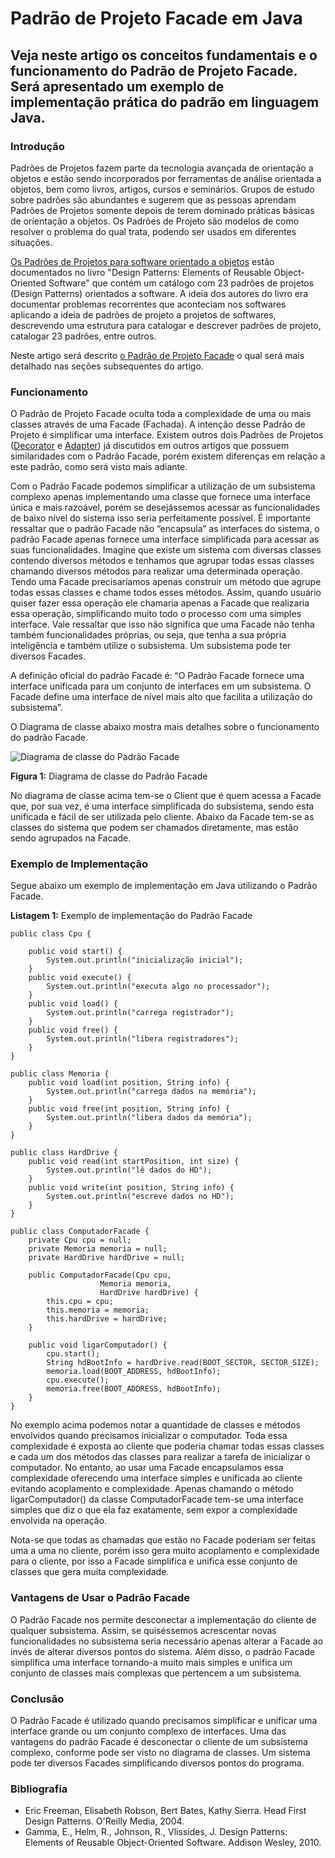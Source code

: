 # Padrão de Projeto Facade em Java

## Veja neste artigo os conceitos fundamentais e o funcionamento do Padrão de Projeto Facade. Será apresentado um exemplo de implementação prática do padrão em linguagem Java.

### Introdução

Padrões de Projetos fazem parte da tecnologia avançada de orientação a objetos e estão sendo incorporados por ferramentas de análise orientada a objetos, bem como livros, artigos, cursos e seminários. Grupos de estudo sobre padrões são abundantes e sugerem que as pessoas aprendam Padrões de Projetos somente depois de terem dominado práticas básicas de orientação a objetos. Os Padrões de Projeto são modelos de como resolver o problema do qual trata, podendo ser usados em diferentes situações.

[Os Padrões de Projetos para software orientado a objetos](http://www.devmedia.com.br/curso/padroes-de-projeto-em-java/25) estão documentados no livro "Design Patterns: Elements of Reusable Object-Oriented Software" que contém um catálogo com 23 padrões de projetos (Design Patterns) orientados a software. A ideia dos autores do livro era documentar problemas recorrentes que aconteciam nos softwares aplicando a ideia de padrões de projeto a projetos de softwares, descrevendo uma estrutura para catalogar e descrever padrões de projeto, catalogar 23 padrões, entre outros.

Neste artigo será descrito [o Padrão de Projeto Facade](http://www.devmedia.com.br/design-patterns-facade/19757) o qual será mais detalhado nas seções subsequentes do artigo.

### Funcionamento

O Padrão de Projeto Facade oculta toda a complexidade de uma ou mais classes através de uma Facade (Fachada). A intenção desse Padrão de Projeto é simplificar uma interface. Existem outros dois Padrões de Projetos ([Decorator](http://www.devmedia.com.br/padrao-de-projeto-decorator-em-java/26238) e [Adapter](http://www.devmedia.com.br/padrao-de-projeto-adapter-em-java/26467)) já discutidos em outros artigos que possuem similaridades com o Padrão Facade, porém existem diferenças em relação a este padrão, como será visto mais adiante.

Com o Padrão Facade podemos simplificar a utilização de um subsistema complexo apenas implementando uma classe que fornece uma interface única e mais razoável, porém se desejássemos acessar as funcionalidades de baixo nível do sistema isso seria perfeitamente possível. É importante ressaltar que o padrão Facade não “encapsula” as interfaces do sistema, o padrão Facade apenas fornece uma interface simplificada para acessar as suas funcionalidades. Imagine que existe um sistema com diversas classes contendo diversos métodos e tenhamos que agrupar todas essas classes chamando diversos métodos para realizar uma determinada operação. Tendo uma Facade precisaríamos apenas construir um método que agrupe todas essas classes e chame todos esses métodos. Assim, quando usuário quiser fazer essa operação ele chamaria apenas a Facade que realizaria essa operação, simplificando muito todo o processo com uma simples interface. Vale ressaltar que isso não significa que uma Facade não tenha também funcionalidades próprias, ou seja, que tenha a sua própria inteligência e também utilize o subsistema. Um subsistema pode ter diversos Facades.

A definição oficial do padrão Facade é: “O Padrão Facade fornece uma interface unificada para um conjunto de interfaces em um subsistema. O Facade define uma interface de nível mais alto que facilita a utilização do subsistema”.

O Diagrama de classe abaixo mostra mais detalhes sobre o funcionamento do padrão Facade.

![Diagrama de classe do Padrão Facade](http://videos.web-03.net/artigos/Higor_Medeiros/PadraoFacade_Java/PadraoFacade_Java1.jpg)

**Figura 1:** Diagrama de classe do Padrão Facade

No diagrama de classe acima tem-se o Client que é quem acessa a Facade que, por sua vez, é uma interface simplificada do subsistema, sendo esta unificada e fácil de ser utilizada pelo cliente. Abaixo da Facade tem-se as classes do sistema que podem ser chamados diretamente, mas estão sendo agrupados na Facade.

### Exemplo de Implementação

Segue abaixo um exemplo de implementação em Java utilizando o Padrão Facade.

**Listagem 1:** Exemplo de implementação do Padrão Facade

```
public class Cpu {

	public void start() {
		System.out.println("inicialização inicial");
	}
	public void execute() {
		System.out.println("executa algo no processador");
	}
	public void load() {
		System.out.println("carrega registrador");
	}
	public void free() {
		System.out.println("libera registradores");
	}
}

public class Memoria {
	public void load(int position, String info) {
		System.out.println("carrega dados na memória");
	}
	public void free(int position, String info) {
		System.out.println("libera dados da memória");
	}
}

public class HardDrive {
	public void read(int startPosition, int size) {
		System.out.println("lê dados do HD");
	}
	public void write(int position, String info) {
		System.out.println("escreve dados no HD");
	}
}

public class ComputadorFacade {
	private Cpu cpu = null;
	private Memoria memoria = null;
	private HardDrive hardDrive = null;

	public ComputadorFacade(Cpu cpu,
					Memoria memoria,
					HardDrive hardDrive) {
		this.cpu = cpu;
		this.memoria = memoria;
		this.hardDrive = hardDrive;
	}

	public void ligarComputador() {
		cpu.start();
		String hdBootInfo = hardDrive.read(BOOT_SECTOR, SECTOR_SIZE);
		memoria.load(BOOT_ADDRESS, hdBootInfo);
		cpu.execute();
		memoria.free(BOOT_ADDRESS, hdBootInfo);
	}
}
```

No exemplo acima podemos notar a quantidade de classes e métodos envolvidos quando precisamos inicializar o computador. Toda essa complexidade é exposta ao cliente que poderia chamar todas essas classes e cada um dos métodos das classes para realizar a tarefa de inicializar o computador. No entanto, ao usar uma Facade encapsulamos essa complexidade oferecendo uma interface simples e unificada ao cliente evitando acoplamento e complexidade. Apenas chamando o método ligarComputador() da classe ComputadorFacade tem-se uma interface simples que diz o que ela faz exatamente, sem expor a complexidade envolvida na operação.

Nota-se que todas as chamadas que estão no Facade poderiam ser feitas uma a uma no cliente, porém isso gera muito acoplamento e complexidade para o cliente, por isso a Facade simplifica e unifica esse conjunto de classes que gera muita complexidade.

### Vantagens de Usar o Padrão Facade

O Padrão Facade nos permite desconectar a implementação do cliente de qualquer subsistema. Assim, se quiséssemos acrescentar novas funcionalidades no subsistema seria necessário apenas alterar a Facade ao invés de alterar diversos pontos do sistema. Além disso, o padrão Facade simplifica uma interface tornando-a muito mais simples e unifica um conjunto de classes mais complexas que pertencem a um subsistema.

### Conclusão

O Padrão Facade é utilizado quando precisamos simplificar e unificar uma interface grande ou um conjunto complexo de interfaces. Uma das vantagens do padrão Facade é desconectar o cliente de um subsistema complexo, conforme pode ser visto no diagrama de classes. Um sistema pode ter diversos Facades simplificando diversos pontos do programa.

### Bibliografia

- Eric Freeman, Elisabeth Robson, Bert Bates, Kathy Sierra. Head First Design Patterns. O'Reilly Media, 2004.
- Gamma, E., Helm, R., Johnson, R., Vlissides, J. Design Patterns: Elements of Reusable Object-Oriented Software. Addison Wesley, 2010.